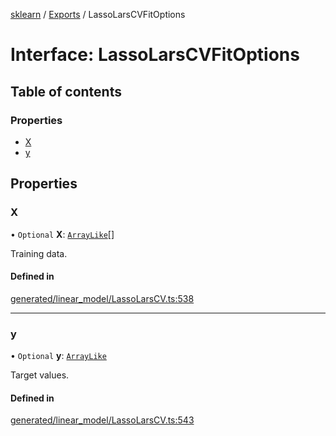 [sklearn](../readme.md) / [Exports](../modules.md) / LassoLarsCVFitOptions

# Interface: LassoLarsCVFitOptions

## Table of contents

### Properties

- [X](LassoLarsCVFitOptions.md#x)
- [y](LassoLarsCVFitOptions.md#y)

## Properties

### X

• `Optional` **X**: [`ArrayLike`](../modules.md#arraylike)[]

Training data.

#### Defined in

[generated/linear_model/LassoLarsCV.ts:538](https://github.com/transitive-bullshit/scikit-learn-ts/blob/367336a/packages/sklearn/src/generated/linear_model/LassoLarsCV.ts#L538)

___

### y

• `Optional` **y**: [`ArrayLike`](../modules.md#arraylike)

Target values.

#### Defined in

[generated/linear_model/LassoLarsCV.ts:543](https://github.com/transitive-bullshit/scikit-learn-ts/blob/367336a/packages/sklearn/src/generated/linear_model/LassoLarsCV.ts#L543)
